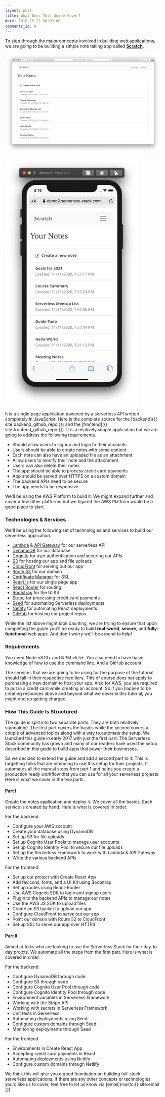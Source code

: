 ```yaml
---
layout: post
title: What Does This Guide Cover?
date: 2016-12-22 00:00:00
comments_id: 9
---
```


To step through the major concepts involved in building web applications, we are going to be building a simple note taking app called [**Scratch**](https://demo2.serverless-stack.com).

![Completed app desktop screenshot](/assets/completed-app-desktop.png)

<img alt="Completed app mobile screenshot" src="/assets/completed-app-mobile.png" width="432" />

It is a single page application powered by a serverless API written completely in JavaScript. Here is the complete source for the [backend]({{ site.backend_github_repo }}) and the [frontend]({{ site.frontend_github_repo }}). It is a relatively simple application but we are going to address the following requirements.

- Should allow users to signup and login to their accounts
- Users should be able to create notes with some content
- Each note can also have an uploaded file as an attachment
- Allow users to modify their note and the attachment
- Users can also delete their notes
- The app should be able to process credit card payments
- App should be served over HTTPS on a custom domain
- The backend APIs need to be secure
- The app needs to be responsive

We'll be using the AWS Platform to build it. We might expand further and cover a few other platforms but we figured the AWS Platform would be a good place to start.

### Technologies & Services

We'll be using the following set of technologies and services to build our serverless application. 

- [Lambda][Lambda] & [API Gateway][APIG] for our serverless API
- [DynamoDB][DynamoDB] for our database
- [Cognito][Cognito] for user authentication and securing our APIs
- [S3][S3] for hosting our app and file uploads
- [CloudFront][CF] for serving out our app
- [Route 53][R53] for our domain
- [Certificate Manager][CM] for SSL
- [React.js][React] for our single page app
- [React Router][RR] for routing
- [Bootstrap][Bootstrap] for the UI Kit
- [Stripe][Stripe] for processing credit card payments
- [Seed][Seed] for automating Serverless deployments
- [Netlify][Netlify] for automating React deployments
- [GitHub][GitHub] for hosting our project repos.

While the list above might look daunting, we are trying to ensure that upon completing the guide you'll be ready to build **real-world**, **secure**, and **fully-functional** web apps. And don't worry we'll be around to help!

### Requirements

You need Node v8.10+ and NPM v5.5+. You also need to have basic knowledge of how to use the command line. And a [GitHub][GitHub] account.

The services that we are going to be using for the purpose of the tutorial should fall in their respective free tiers. This of course does not apply to purchasing a new domain to host your app. Also for AWS, you are required to put in a credit card while creating an account. So if you happen to be creating resources above and beyond what we cover in this tutorial, you might end up getting charged.

### How This Guide Is Structured

The guide is split into two separate parts. They are both relatively standalone. The first part covers the basics while the second covers a couple of advanced topics along with a way to automate the setup. We launched this guide in early 2017 with just the first part. The Serverless Stack community has grown and many of our readers have used the setup described in this guide to build apps that power their businesses.

So we decided to extend the guide and add a second part to it. This is targetting folks that are intending to use this setup for their projects. It automates all the manual steps from part 1 and helps you create a production ready workflow that you can use for all your serverless projects. Here is what we cover in the two parts.

#### Part I

Create the notes application and deploy it. We cover all the basics. Each service is created by hand. Here is what is covered in order.

For the backend:

- Configure your AWS account
- Create your database using DynamoDB
- Set up S3 for file uploads
- Set up Cognito User Pools to manage user accounts
- Set up Cognito Identity Pool to secure our file uploads
- Set up the Serverless Framework to work with Lambda & API Gateway
- Write the various backend APIs

For the frontend:

- Set up our project with Create React App
- Add favicons, fonts, and a UI Kit using Bootstrap
- Set up routes using React-Router
- Use AWS Cognito SDK to login and signup users
- Plugin to the backend APIs to manage our notes
- Use the AWS JS SDK to upload files 
- Create an S3 bucket to upload our app
- Configure CloudFront to serve out our app
- Point our domain with Route 53 to CloudFront
- Set up SSL to serve our app over HTTPS

#### Part II

Aimed at folks who are looking to use the Serverless Stack for their day-to-day projcts. We automate all the steps from the first part. Here is what is covered in order.

For the backend:

- Configure DynamoDB through code
- Configure S3 through code
- Configure Cognito User Pool through code
- Configure Cognito Identity Pool through code
- Environment variables in Serverless Framework
- Working with the Stripe API
- Working with secrets in Serverless Framework
- Unit tests in Serverless
- Automating deployments using Seed
- Configure custom domains through Seed
- Monitoring deployments through Seed

For the frontend

- Environments in Create React App
- Accepting credit card payments in React
- Automating deployments using Netlify
- Configure custom domains through Netlify

We think this will give you a good foundation on building full-stack serverless applications. If there are any other concepts or technologies you'd like us to cover, feel free to let us know via [email](mailto:{{ site.email }}).


[Cognito]: https://aws.amazon.com/cognito/
[CM]: https://aws.amazon.com/certificate-manager
[R53]: https://aws.amazon.com/route53/
[CF]: https://aws.amazon.com/cloudfront/
[S3]: https://aws.amazon.com/s3/
[Bootstrap]: http://getbootstrap.com
[RR]: https://github.com/ReactTraining/react-router
[React]: https://facebook.github.io/react/
[DynamoDB]: https://aws.amazon.com/dynamodb/
[APIG]: https://aws.amazon.com/api-gateway/
[Lambda]: https://aws.amazon.com/lambda/
[Stripe]: https://stripe.com
[Seed]: https://seed.run
[Netlify]: https://netlify.com
[GitHub]: https://github.com
